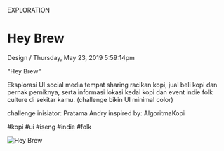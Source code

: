 <p class="type">EXPLORATION</p>

# Hey Brew

<p class="meta">Design  /  Thursday, May 23, 2019 5:59:14pm</p>

"Hey Brew"

Eksplorasi UI social media tempat sharing racikan kopi, jual beli kopi dan pernak perniknya, serta informasi lokasi kedai kopi dan event indie folk culture di sekitar kamu.
(challenge bikin UI minimal color)

challenge inisiator: Pratama Andry
inspired by: AlgoritmaKopi

#kopi #ui #iseng #indie #folk

![Hey Brew](https://farooq-agent.web.app/assets/images/works/large/hey-brew.jpg)
